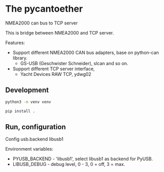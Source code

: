 # The pycantoether

NMEA2000 can bus to TCP server

This is bridge between NMEA2000 and TCP server.

Features:
  - Support different NMEA2000 CAN bus adapters, base on python-can library.
    - GS-USB (Geschwister Schneider), slcan and so on.
  - Support different TCP server interface,
    - Yacht Devices RAW TCP, ydwg02


## Development

```bash
python3 -m venv venv

pip install .
```

## Run, configuration

Config usb.backend libusb1

Environment variables:
- PYUSB_BACKEND - 'libusb1', select libusb1 as backend for PyUSB.
- LIBUSB_DEBUG - debug level, 0 - 3, 0 = off, 3 = max.
